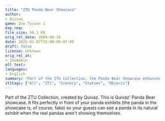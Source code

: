 ```yaml
---
title: "ZTU Panda Bear Showcase"
author: 
- Quivaz
game: Zoo Tycoon 1
exp_req:
file_size: 50.1 KB
orig_rel_date: 2004-08-14
date: 2025-01-07T15:00:00-07:00
draft: false
license: Unknown
orig_rel_at: 
- ZooAdmin
alt_text: 
languages:
- English
summary: "Part of the ZTU Collection, the Panda Bear Showcase enhances your panda exhibits with a realistic touch."
zt1tags: ["All", "ZT1", "Scenery", "Statues", "Objects"]
---
```


Part of the ZTU Collection, created by Quivaz. This is Quivaz' Panda Bear showcase. It fits perfectly in front of your panda exhibits (the panda in the showcase is, of course, fake) so your guests can see a panda in its natural exhibit when the real pandas aren't showing themselves.
